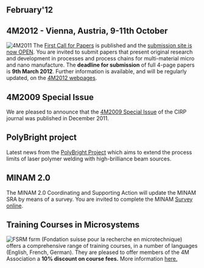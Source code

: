 ## February'12

<!--break-->
## 4M2012 - Vienna, Austria, 9-11th October


![4M2011](/4m-association/assets/images/4m-2012_100.png)
The [First Call for Papers](/4m-association/conference/2012/Call-Papers-4M2012) is published and the [submission site is now OPEN](/4m-association/content/Submission-Guideline.md). You are invited to submit papers that present original research and development in processes and process chains for multi-material micro and nano manufacture.  The **deadline for submission** of full 4-page papers is **9th March 2012**. Further information is available, and will be regularly updated, on the [4M2012 webpages](/conference/201.md). 
  
## 4M2009 Special Issue

We are pleased to announce that the [4M2009 Special Issue](/4m-association/content/Special-Issue-4M200.md) of the CIRP journal was published in December 2011.   
 
## PolyBright project

Latest news from the [PolyBright Project](/4m-association/content/PolyBright-update.md) which aims to extend the process limits of laser polymer welding with high-brilliance beam sources.  

## MINAM 2.0

The MINAM 2.0 Coordinating and Supporting Action will update the MINAM SRA by means of a survey. You are invited to complete the MINAM [Survey online](/4m-association/content/MINAM-Surve.md).   

## Training Courses in Microsystems

![FSRM](/4m-association/assets/images/FSRM_LOGO_web.gif)
fsrm (Fondation suisse pour la recherche en microtechnique) offers a comprehensive range of training courses, in a number of languages (English, French, German). They are pleased to offer members of the 4M Association a <b>10% discount on course fees.</b> More information [here.](/4m-association/content/fsrm-training-course.md)